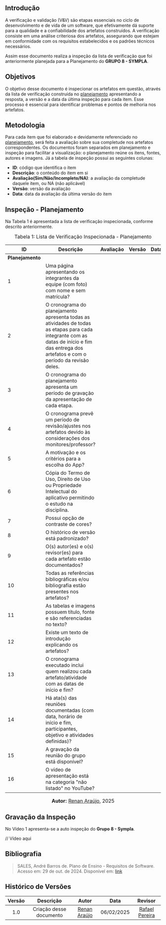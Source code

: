## Introdução

A verificação e validação (V&V) são etapas essenciais no ciclo de desenvolvimento e de vida de um software, que efetivamente dá suporte para a qualidade e a confiabilidade dos artefatos construídos. A verificação consiste em uma análise criteriosa dos artefatos, assegurando que estejam em conformidade com os requisitos estabelecidos e os padrões técnicos necessários.

Assim esse documento realiza a inspeção da lista de verificação que foi anteriormente planejada para a Planejamento do **GRUPO 8 - SYMPLA**.

## Objetivos

O objetivo desse documento é inspecionar os artefatos em questão, através da lista de verificação construída no [planejamento](./planejamento.md) apresentando a resposta, a versão e a data da última inspeção para cada item. Esse processo é essencial para identificar problemas e pontos de melhoria nos artefatos.

## Metodologia

Para cada item que foi elaborado e devidamente referenciado no [planejamento](./planejamento.md), será feita a avaliação sobre sua completude nos artefatos correspondentes. Os documentos foram separados em planejamento e inspeção para facilitar a visualização: o planejamento reúne os itens, fontes, autores e imagens. Já a tabela de inspeção possui as seguintes colunas:

 - **ID**: código que identifica o item
 - **Descrição**: o conteúdo do item em si
 - **Avaliação(Sim/Não/Incompleto/NA)**: a avaliação da completude daquele item, ou NA (não aplicável)
 - **Versão**: versão da avaliação
 - **Data**: data da avaliação da última versão do item

## Inspeção - Planejamento

Na Tabela 1 é apresentada a lista de verificação inspecionada, conforme descrito anteriormente.

<font size="3"><p style="text-align: center">Tabela 1: Lista de Verificação Inspecionada - Planejamento</p></font>

| ID | Descrição | Avaliação | Versão | Data |
|----|-----------|-------|-------|--------|
| **Planejamento** |
| 1  | Uma página apresentando os integrantes da equipe (com foto) com nome e sem matrícula? |  |  |  |
| 2  | O cronograma do planejamento apresenta todas as atividades de todas as etapas para cada integrante com as datas de início e fim das entrega dos artefatos e com o período da revisão deles. |  |  |  |
| 3  | O cronograma do planejamento apresenta um período de gravação da apresentação de cada etapa. |  |  |  |
| 4  | O cronograma prevê um período de revisão/ajustes nos artefatos devido às considerações dos monitores/professor? |  |  |  |
| 5  | A motivação e os critérios para a escolha do App? |  |  |  |
| 6  | Cópia do Termo de Uso, Direito de Uso ou Propriedade Intelectual do aplicativo permitindo o estudo na disciplina. |  |  |  |
| 7  | Possui opção de contraste de cores? |  |  |  |
| 8  | O histórico de versão está padronizado? |  |  |  |
| 9  | O(s) autor(es) e o(s) revisor(es) para cada artefato estão documentados? |  |  |  |
| 10 | Todas as referências bibliográficas e/ou bibliografia estão presentes nos artefatos? |  |  |  |
| 11 | As tabelas e imagens possuem título, fonte e são referenciadas no texto? |  |  |  |
| 12 | Existe um texto de introdução explicando os artefatos? |  |  |  |
| 13 | O cronograma executado inclui quem realizou cada artefato/atividade com as datas de início e fim? |  |  |  |
| 14 | Há ata(s) das reuniões documentadas (com data, horário de início e fim, participantes, objetivo e atividades definidas)? |  |  |  |
| 15 | A gravação da reunião do grupo está disponível? |  |  |  |
| 16 | O vídeo de apresentação está na categoria "não listado" no YouTube? |  |  |  |



<font size="3"><p style="text-align: center"><b>Autor:</b> [Renan Araújo](https://github.com/renantfm4), 2025</p></font>

## Gravação da Inspeção

No Vídeo 1 apresenta-se a auto inspeção do **Grupo 8 - Sympla**.

// Vídeo aqui



## **Bibliografia**

> SALES, André Barros de. Plano de Ensino - Requisitos de Software. Acesso em: 29 de out. de 2024. Disponível em: [link](https://aprender3.unb.br/pluginfile.php/2972367/mod_resource/content/51/Plano_de_Ensino%20RE%20022024%20Turma%2002%20v1.pdf)
>

## Histórico de Versões

| Versão |          Descrição              |     Autor      |      Data      |   Revisor     | 
|:------:|:-------------------------------:|:--------------:|:--------------:|:-------------:|
|  1.0   | Criação desse documento | [Renan Araújo](https://github.com/renantfm4) | 06/02/2025 | [Rafael Pereira](https://github.com/rafgpereira)  |

